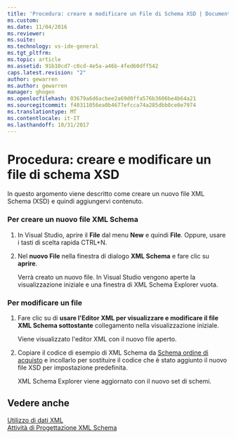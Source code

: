 ```yaml
---
title: 'Procedura: creare e modificare un File di Schema XSD | Documenti Microsoft'
ms.custom: 
ms.date: 11/04/2016
ms.reviewer: 
ms.suite: 
ms.technology: vs-ide-general
ms.tgt_pltfrm: 
ms.topic: article
ms.assetid: 91b10cd7-c0cd-4e5a-a46b-4fed60dff542
caps.latest.revision: "2"
author: gewarren
ms.author: gewarren
manager: ghogen
ms.openlocfilehash: 03679a6d6acbee2a69d0ffa576b3606be4b64a21
ms.sourcegitcommit: f40311056ea0b4677efcca74a285dbb0ce0e7974
ms.translationtype: MT
ms.contentlocale: it-IT
ms.lasthandoff: 10/31/2017
---
```

# <a name="how-to-create-and-edit-an-xsd-schema-file"></a>Procedura: creare e modificare un file di schema XSD
In questo argomento viene descritto come creare un nuovo file XML Schema (XSD) e quindi aggiungervi contenuto.  
  
### <a name="to-create-a-new-xml-schema-file"></a>Per creare un nuovo file XML Schema  
  
1.  In Visual Studio, aprire il **File** dal menu **New** e quindi **File**. Oppure, usare i tasti di scelta rapida CTRL+N.  
  
2.  Nel **nuovo File** nella finestra di dialogo **XML Schema** e fare clic su **aprire**.  
  
     Verrà creato un nuovo file. In Visual Studio vengono aperte la visualizzazione iniziale e una finestra di XML Schema Explorer vuota.  
  
### <a name="to-edit-a-file"></a>Per modificare un file  
  
1.  Fare clic su di **usare l'Editor XML per visualizzare e modificare il file XML Schema sottostante** collegamento nella visualizzazione iniziale.  
  
     Viene visualizzato l'editor XML con il nuovo file aperto.  
  
2.  Copiare il codice di esempio di XML Schema da [Schema ordine di acquisto](../xml-tools/sample-xsd-file-simple-schema.md) e incollarlo per sostituire il codice che è stato aggiunto il nuovo file XSD per impostazione predefinita.  
  
     XML Schema Explorer viene aggiornato con il nuovo set di schemi.  
  
## <a name="see-also"></a>Vedere anche  
 [Utilizzo di dati XML](../xml-tools/working-with-xml-data.md)   
 [Attività di Progettazione XML Schema](../xml-tools/xml-schema-designer-tasks.md)
